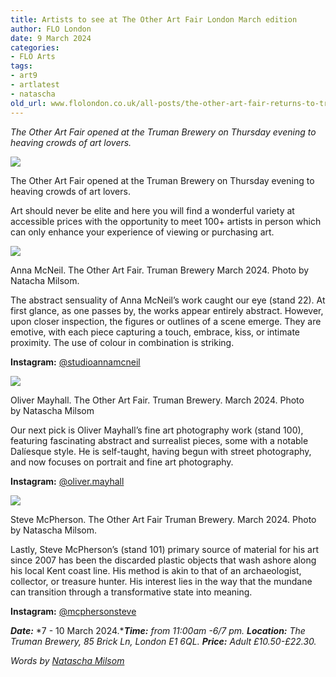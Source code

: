 ```yaml
---
title: Artists to see at The Other Art Fair London March edition
author: FLO London
date: 9 March 2024
categories:
- FLO Arts
tags:
- art9
- artlatest
- natascha
old_url: www.flolondon.co.uk/all-posts/the-other-art-fair-returns-to-truman-brewery.html
---
```


*The Other Art Fair opened at the Truman Brewery on Thursday evening to heaving crowds of art lovers.*

![](https://images.squarespace-cdn.com/content/v1/5c9534c4af4683461d462c6b/baebe4e4-cff2-41ae-b509-5a1286123e3e/DSC_4048.jpg)

The Other Art Fair opened at the Truman Brewery on Thursday evening to heaving crowds of art lovers.

Art should never be elite and here you will find a wonderful variety at accessible prices with the opportunity to meet 100+ artists in person which can only enhance your experience of viewing or purchasing art.

![](https://images.squarespace-cdn.com/content/v1/5c9534c4af4683461d462c6b/b7c6e8ef-a2dd-4e2a-89d5-7e7b9df21e98/Anna+McNeil.++The+Other+Art+Fair.+Truman+Brewery+March+2024.+.jpg)

Anna McNeil. The Other Art Fair. Truman Brewery March 2024. Photo by Natacha Milsom.

The abstract sensuality of Anna McNeil’s work caught our eye (stand 22). At first glance, as one passes by, the works appear entirely abstract. However, upon closer inspection, the figures or outlines of a scene emerge. They are emotive, with each piece capturing a touch, embrace, kiss, or intimate proximity. The use of colour in combination is striking.

**Instagram:** [@studioannamcneil](https://www.instagram.com/studioannamcneil/)

![](https://images.squarespace-cdn.com/content/v1/5c9534c4af4683461d462c6b/64933f27-6da3-4458-9699-d7de79f2ec95/Oliver+Mayhall.+The+Other+Art+Fair.+Truman+Brewery.+March+2024.jpg)

Oliver Mayhall. The Other Art Fair. Truman Brewery. March 2024. Photo by Natascha Milsom

Our next pick is Oliver Mayhall’s fine art photography work (stand 100), featuring fascinating abstract and surrealist pieces, some with a notable Dalíesque style. He is self-taught, having begun with street photography, and now focuses on portrait and fine art photography.

**Instagram:** [@oliver.mayhall](https://www.instagram.com/oliver.mayhall)

![](https://images.squarespace-cdn.com/content/v1/5c9534c4af4683461d462c6b/b1841fa3-7a3f-483b-9881-d0b61f7ee03e/Steve+McPherson.+The+Other+Art+Fair+Truman+Brewery.+March+2024.jpg)

Steve McPherson. The Other Art Fair Truman Brewery. March 2024. Photo by Natascha Milsom.

Lastly, Steve McPherson’s (stand 101) primary source of material for his art since 2007 has been the discarded plastic objects that wash ashore along his local Kent coast line. His method is akin to that of an archaeologist, collector, or treasure hunter. His interest lies in the way that the mundane can transition through a transformative state into meaning.

**Instagram:** [@mcphersonsteve](https://www.instagram.com/mcphersonsteve/)

***Date:*** *7 - 10 March 2024.****Time:*** *from 11:00am -6/7 pm.* ***Location:*** *The Truman Brewery, 85 Brick Ln, London E1 6QL.* ***Price:*** *Adult £10.50-£22.30.*

*Words by* [*Natascha Milsom*](../about-1/natascha-milsom-contributor.html)